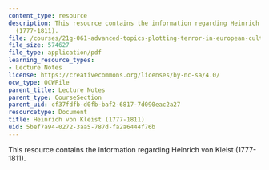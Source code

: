 ```yaml
---
content_type: resource
description: This resource contains the information regarding Heinrich von Kleist
  (1777-1811).
file: /courses/21g-061-advanced-topics-plotting-terror-in-european-culture-spring-2004/5bef7a9402723aa5787dfa2a6444f76b_MIT21G_061S04_kleist.pdf
file_size: 574627
file_type: application/pdf
learning_resource_types:
- Lecture Notes
license: https://creativecommons.org/licenses/by-nc-sa/4.0/
ocw_type: OCWFile
parent_title: Lecture Notes
parent_type: CourseSection
parent_uid: cf37fdfb-d0fb-baf2-6817-7d090eac2a27
resourcetype: Document
title: Heinrich von Kleist (1777-1811)
uid: 5bef7a94-0272-3aa5-787d-fa2a6444f76b
---
```

This resource contains the information regarding Heinrich von Kleist (1777-1811).